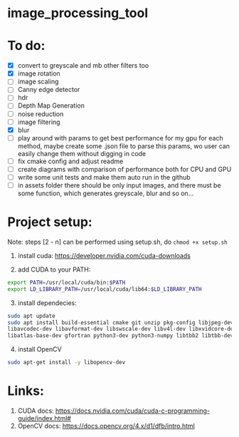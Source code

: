 # image_processing_tool

# To do: 
- [x] convert to greyscale and mb other filters too
- [x] image rotation
- [ ] image scaling
- [ ] Canny edge detector
- [ ] hdr
- [ ] Depth Map Generation
- [ ] noise reduction
- [ ] image filtering
- [x] blur
- [ ] play around with params to get best performance for my gpu for each method, maybe create some .json file to parse this params, wo user can easily change them without digging in code 
- [ ] fix cmake config and adjust readme
- [ ] create diagrams with comparison of performance both for CPU and GPU
- [ ] write some unit tests and make them auto run in the github
- [ ] in assets folder there should be only input images, and there must be some function, which generates greyscale, blur and so on... 

# Project setup:
Note: steps [2 - n] can be performed using setup.sh, do ```chmod +x setup.sh```
1. install cuda: https://developer.nvidia.com/cuda-downloads

2. add CUDA to your PATH:
```bash
export PATH=/usr/local/cuda/bin:$PATH
export LD_LIBRARY_PATH=/usr/local/cuda/lib64:$LD_LIBRARY_PATH
```

3. install dependecies:
```bash
sudo apt update
sudo apt install build-essential cmake git unzip pkg-config libjpeg-dev libpng-dev libtiff-dev \
libavcodec-dev libavformat-dev libswscale-dev libv4l-dev libxvidcore-dev libx264-dev libgtk-3-dev \
libatlas-base-dev gfortran python3-dev python3-numpy libtbb2 libtbb-dev libdc1394-22-dev
```

4. install OpenCV
```bash
sudo apt-get install -y libopencv-dev
```


# Links: 
1. CUDA docs: https://docs.nvidia.com/cuda/cuda-c-programming-guide/index.html#
2. OpenCV docs: https://docs.opencv.org/4.x/d1/dfb/intro.html